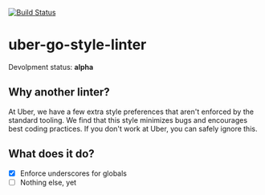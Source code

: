 [![Build Status](https://travis-ci.org/sectioneight/uber-go-style-linter.svg?branch=master)](https://travis-ci.org/sectioneight/uber-go-style-linter)

uber-go-style-linter
====================

Devolpment status: **alpha**

Why another linter?
-------------------

At Uber, we have a few extra style preferences that aren't enforced by the
standard tooling. We find that this style minimizes bugs and encourages best
coding practices. If you don't work at Uber, you can safely ignore this.

What does it do?
----------------

- [x] Enforce underscores for globals
- [ ] Nothing else, yet
